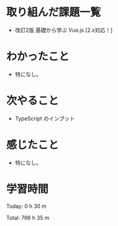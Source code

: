 # 取り組んだ課題一覧
- 改訂2版 基礎から学ぶ Vue.js [2.x対応！]

# わかったこと
- 特になし。

# 次やること
- TypeScript のインプット

# 感じたこと
- 特になし。

# 学習時間
Today: 0 h 30 m

Total: 766 h 35 m
